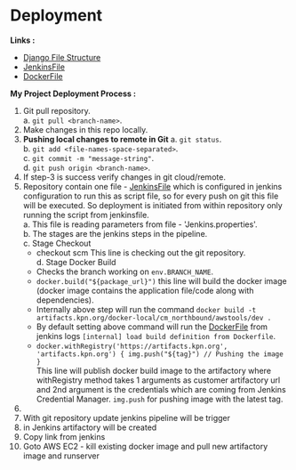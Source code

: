 # Deployment

**Links :**  
- [Django File Structure](Django-File-Structure.md)  
- [JenkinsFile](jenkinsfile.md)  
- [DockerFile](dockerfile.md)  


**My Project Deployment Process :**  
1. Git pull repository.  
   a. `git pull <branch-name>`.  
2. Make changes in this repo locally.
3. **Pushing local changes to remote in Git**
   a. ```git status```.  
   b. ```git add <file-names-space-separated>```.  
   c. ```git commit -m "message-string"```.  
   d. ```git push origin <branch-name>```.  
4. If step-3 is success verify changes in git cloud/remote.
5. Repository contain one file - [JenkinsFile](jenkinsfile.md) which is configured in jenkins configuration to run this as script file, so for every push on git this file will be executed. So deployment is initiated from within repository only running the script from jenkinsfile.  
   a. This file is reading parameters from file - 'Jenkins.properties'.  
   b. The stages are the jenkins steps in the pipeline.  
   c. Stage Checkout  
      - checkout scm This line is checking out the git repository.  
   d. Stage Docker Build  
      - Checks the branch working on ```env.BRANCH_NAME```.  
      - ```docker.build("${package_url}")``` this line will build the docker image (docker image contains the application file/code along with dependencies).
      - Internally above step will run the command ```docker build -t artifacts.kpn.org/docker-local/cm_northbound/awstools/dev .```
      - By default setting above command will run the [DockerFile](dockerfile.md) from jenkins logs ```[internal] load build definition from Dockerfile```.
      - ```docker.withRegistry('https://artifacts.kpn.org', 'artifacts.kpn.org') { img.push("${tag}") // Pushing the image }```  
    This line will publish docker build image to the artifactory where withRegistry method takes 1 arguments as customer artifactory url and 2nd argument is the credentials which are coming from Jenkins Credential Manager. ```img.push``` for pushing image with the latest tag.
7. 
8. With git repository update jenkins pipeline will be trigger 
9. in Jenkins artifactory will be created 
10. Copy link from jenkins
11. Goto AWS EC2 - kill existing docker image and pull new artifactory image and runserver

